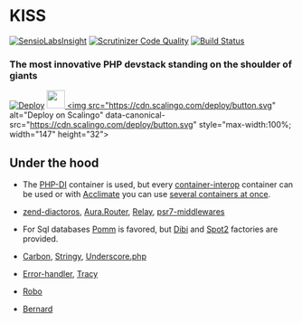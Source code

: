 # KISS
[![SensioLabsInsight](https://insight.sensiolabs.com/projects/8f4a896e-14f4-4502-920d-b61d02273b54/big.png)](https://insight.sensiolabs.com/projects/8f4a896e-14f4-4502-920d-b61d02273b54)
[![Scrutinizer Code Quality](https://scrutinizer-ci.com/g/plispe/kiss/badges/quality-score.png?b=master)](https://scrutinizer-ci.com/g/plispe/kiss/?branch=master)
[![Build Status](https://scrutinizer-ci.com/g/plispe/kiss/badges/build.png?b=master)](https://scrutinizer-ci.com/g/plispe/kiss/build-status/master)

### The most innovative PHP devstack standing on the shoulder of giants

[![Deploy](https://www.herokucdn.com/deploy/button.svg)](https://heroku.com/deploy)
<a href="https://azuredeploy.net/" target="_blank">
    <img src="http://azuredeploy.net/deploybutton.png" height="32" />
</a>
<a href="https://my.scalingo.com/deploy?source=https://github.com/plispe/kiss" target="_blank">
   <img src="https://cdn.scalingo.com/deploy/button.svg" alt="Deploy on Scalingo" data-canonical-src="https://cdn.scalingo.com/deploy/button.svg" style="max-width:100%; width="147" height="32">
</a>

## Under the hood

- The [PHP-DI](http://php-di.org/index.html) container is used, but every [container-interop](https://github.com/container-interop/container-interop) container can be used or with [Acclimate](https://github.com/jeremeamia/acclimate-container) you can use [several containers at once](http://php-di.org/doc/container-configuration.html#using-php-di-with-other-containers).

- [zend-diactoros](https://github.com/zendframework/zend-diactoros), [Aura.Router](http://auraphp.com/packages/Aura.Router/), [Relay](http://relayphp.com/), [psr7-middlewares](https://github.com/oscarotero/psr7-middlewares)
- For Sql databases [Pomm](http://www.pomm-project.org/) is favored, but [Dibi](http://dibiphp.com/) and [Spot2](http://phpdatamapper.com/) factories are provided.
- [Carbon](http://carbon.nesbot.com/), [Stringy](https://github.com/danielstjules/Stringy), [Underscore.php](http://anahkiasen.github.io/underscore-php/)
- [Error-handler](https://github.com/mrjgreen/error), [Tracy](http://tracy.nette.org/en/)
- [Robo](http://robo.li/)
- [Bernard](https://bernard.readthedocs.org/)
